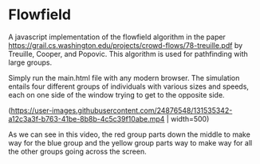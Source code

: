 # Flowfield
A javascript implementation of the flowfield algorithm in the paper https://grail.cs.washington.edu/projects/crowd-flows/78-treuille.pdf by Treuille, Cooper, and Popovic. This algorithm is used for pathfinding with large groups. 
 
Simply run the main.html file with any modern browser. 
The simulation entails four different groups of individuals with various sizes and speeds, each on one side of the window trying to get to the opposite side.

(https://user-images.githubusercontent.com/24876548/131535342-a12c3a3f-b763-41be-8b8b-4c5c39f10abe.mp4 | width=500)

As we can see in this video, the red group parts down the middle to make way for the blue group and the yellow group parts way to make way for all the other groups going across the screen.
